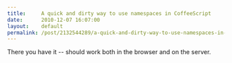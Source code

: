 ```yaml
---
title:     A quick and dirty way to use namespaces in CoffeeScript
date:      2010-12-07 16:07:00
layout:    default
permalink: /post/2132544289/a-quick-and-dirty-way-to-use-namespaces-in-coffeescript/index.html
---
```


<script src="https://gist.github.com/731816.js"></script>

There you have it -- should work both in the browser and on the server.
